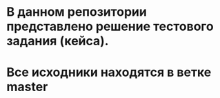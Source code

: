 # В данном репозитории представлено решение тестового задания (кейса).
# Все исходники находятся в ветке master
